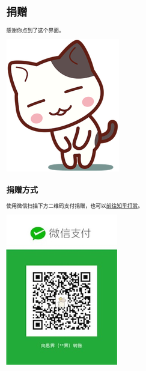 # 捐赠

感谢你点到了这个界面。

![](assets/thx.png)


## 捐赠方式

使用微信扫描下方二维码支付捐赠，也可以[前往知乎打赏](https://zhuanlan.zhihu.com/p/25574486)。

![](assets/wechat-pay.jpg)
